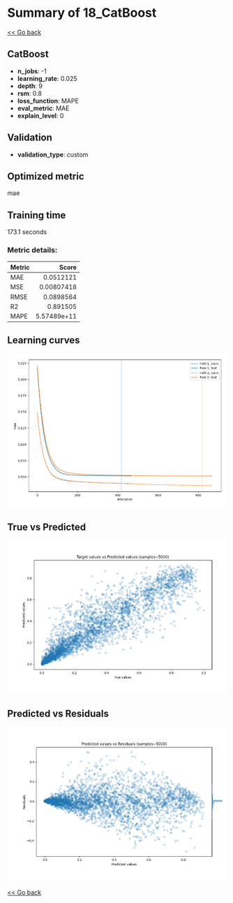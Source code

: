 # Summary of 18_CatBoost

[<< Go back](../README.md)


## CatBoost
- **n_jobs**: -1
- **learning_rate**: 0.025
- **depth**: 9
- **rsm**: 0.8
- **loss_function**: MAPE
- **eval_metric**: MAE
- **explain_level**: 0

## Validation
 - **validation_type**: custom

## Optimized metric
mae

## Training time

173.1 seconds

### Metric details:
| Metric   |       Score |
|:---------|------------:|
| MAE      | 0.0512121   |
| MSE      | 0.00807418  |
| RMSE     | 0.0898564   |
| R2       | 0.891505    |
| MAPE     | 5.57489e+11 |



## Learning curves
![Learning curves](learning_curves.png)
## True vs Predicted

![True vs Predicted](true_vs_predicted.png)


## Predicted vs Residuals

![Predicted vs Residuals](predicted_vs_residuals.png)



[<< Go back](../README.md)

